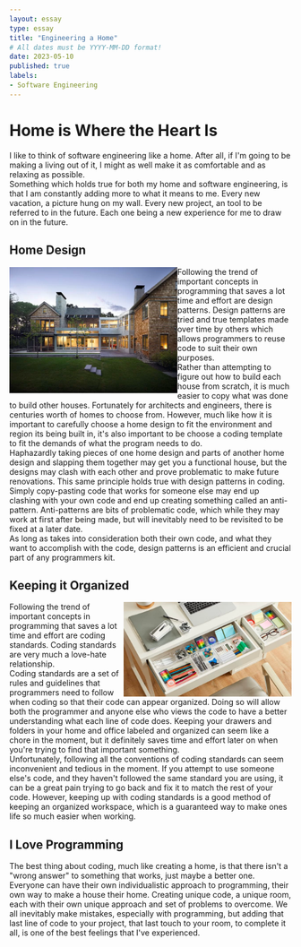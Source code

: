 ```yaml
---
layout: essay
type: essay
title: "Engineering a Home"
# All dates must be YYYY-MM-DD format!
date: 2023-05-10
published: true
labels:
- Software Engineering
---
```

# Home is Where the Heart Is
I like to think of software engineering like a home. After all, if I'm going to be making a living out of it, I might as well make it as comfortable and as relaxing as possible. <br>
Something which holds true for both my home and software engineering, is that I am constantly adding more to what it means to me. Every new vacation, a picture hung on my wall. Every new project, an tool to be referred to in the future. Each one being a new experience for me to draw on in the future.<br>


## Home Design
<img src="../img/home.png" width="300px" align="left">
Following the trend of important concepts in programming that saves a lot time and effort are design patterns. Design patterns are tried and true templates made over time by others which allows programmers to reuse code to suit their own purposes.<Br>
Rather than attempting to figure out how to build each house from scratch, it is much easier to copy what was done to build other houses. Fortunately for architects and engineers, there is centuries worth of homes to choose from. However, much like how it is important to carefully choose a home design to fit the environment and region its being built in, it's also important to be choose a coding template to fit the demands of what the program needs to do.<br>
Haphazardly taking pieces of one home design and parts of another home design and slapping them together may get you a functional house, but the designs may clash with each other and prove problematic to make future renovations. This same principle holds true with design patterns in coding. <br>
Simply copy-pasting code that works for someone else may end up clashing with your own code and end up creating something called an anti-pattern. Anti-patterns are bits of problematic code, which while they may work at first after being made, but will inevitably need to be revisited to be fixed at a later date. <br>
As long as takes into consideration both their own code, and what they want to accomplish with the code, design patterns is an efficient and crucial part of any programmers kit.

## Keeping it Organized
<img src="../img/organized-desk.png" width="300px" align="right" class="mx-2">
Following the trend of important concepts in programming that saves a lot time and effort are coding standards. Coding standards are very much a love-hate relationship.<br> Coding standards are a set of rules and guidelines that programmers need to follow when coding so that their code can appear organized. Doing so will allow both the programmer and anyone else who views the code to have a better understanding what each line of code does. Keeping your drawers and folders in your home and office labeled and organized can seem like a chore in the moment, but it definitely saves time and effort later on when you're trying to find that important something.<br>
Unfortunately, following all the conventions of coding standards can seem inconvenient and tedious in the moment. If you attempt to use someone else's code, and they haven't followed the same standard you are using, it can be a great pain trying to go back and fix it to match the rest of your code. 
However, keeping up with coding standards is a good method of keeping an organized workspace, which is a guaranteed way to make ones life so much easier when working.

## I Love Programming
The best thing about coding, much like creating a home, is that there isn't a "wrong answer" to something that works, just maybe a better one. Everyone can have their own individualistic approach to programming, their own way to make a house their home. Creating unique code, a unique room, each with their own unique approach and set of problems to overcome. We all inevitably make mistakes, especially with programming, but adding that last line of code to your project, that last touch to your room, to complete it all, is one of the best feelings that I've experienced.

